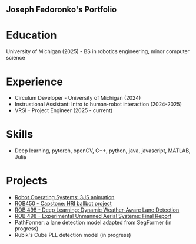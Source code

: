 ## Joseph Fedoronko's Portfolio

# Education
University of Michigan (2025) - BS in robotics engineering, minor computer science

# Experience
- Circulum Developer - University of Michigan (2024)
- Instrustional Assistant: Intro to human-robot interaction (2024-2025)
- VRSI - Project Engineer (2025 - current)

# Skills
- Deep learning, pytorch, openCV, C++, python, java, javascript, MATLAB, Julia

# Projects
- [Robot Operating Systems: 3JS animation](./Dance.mp4.pdf)
- [ROB450 - Capstone: HRI ballbot project](./freecompress-ROB450___final_report.pdf)
- [ROB 498 - Deep Learning: Dynamic Weather-Aware Lane Detection](./Deep_Rob___final_report.pdf)
- [ROB 498 - Experimental Unmanned Aerial Systems: Final Report](./ROB_498_EUAS_Final_Report.pdf)
- PathFormer: a lane detection model adapted from SegFormer (in progress)
- Rubik's Cube PLL detection model (in progress)
